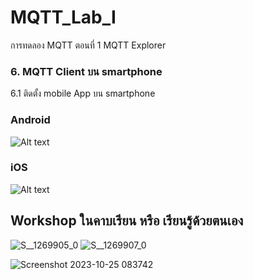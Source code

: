 # MQTT_Lab_I
การทดลอง MQTT ตอนที่ 1  MQTT Explorer


### 6. MQTT Client บน smartphone

6.1 ติดตั้ง mobile App บน smartphone

### Android 

![Alt text](./Pictures/Picture-14.png)

### iOS

![Alt text](./Pictures/Picture-15.png)


## Workshop ในคาบเรียน หรือ เรียนรู้ด้วยตนเอง

![S__1269905_0](https://github.com/Fixckpx/MQTT_Lab_I/assets/115066186/ffdad9ec-fd55-4276-9379-f52776a5054e)
![S__1269907_0](https://github.com/Fixckpx/MQTT_Lab_I/assets/115066186/c09c8ba7-ea13-4dc9-9482-e0f9eb48e698)

![Screenshot 2023-10-25 083742](https://github.com/Fixckpx/MQTT_Lab_I/assets/115066186/170e885c-8657-4df6-8104-cc1eb835b307)
